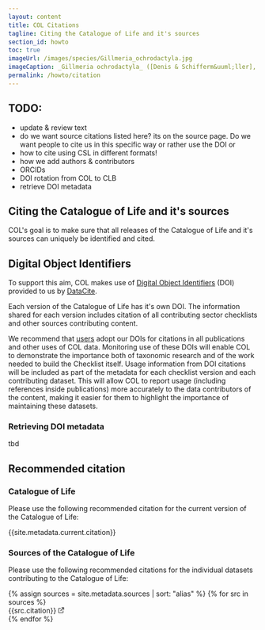 ```yaml
---
layout: content
title: COL Citations
tagline: Citing the Catalogue of Life and it's sources
section_id: howto
toc: true
imageUrl: /images/species/Gillmeria_ochrodactyla.jpg    
imageCaption: _Gillmeria ochrodactyla_ ([Denis & Schifferm&uuml;ller], 1775) - [Photo CC By Donald Hobern](https://www.flickr.com/photos/dhobern/14304880198)
permalink: /howto/citation
---
```


## TODO:
 - update & review text
 - do we want source citations listed here? its on the source page. Do we want people to cite us in this specific way or rather use the DOI or
 - how to cite using CSL in different formats!
 - how we add authors & contributors
 - ORCIDs
 - DOI rotation from COL to CLB
 - retrieve DOI metadata


## Citing the Catalogue of Life and it's sources
COL's goal is to make sure that all releases of the Catalogue of Life and it's sources can uniquely be identified and cited.

## Digital Object Identifiers
To support this aim, COL makes use of [Digital Object Identifiers](https://doi.org/) (DOI) provided to us by [DataCite](https://datacite.org/). 

Each version of the Catalogue of Life has it's own DOI. 
The information shared for each version includes citation of all contributing sector checklists and other sources contributing content. 

We recommend that [users](community#the-role-of-users) adopt our DOIs for citations in all publications and other uses of COL data. 
Monitoring use of these DOIs will enable COL to demonstrate the importance both of taxonomic research and of the work needed to build the Checklist itself. 
Usage information from DOI citations will be included as part of the metadata for each checklist version and each contributing dataset. 
This will allow COL to report usage (including references inside publications) more accurately to the data contributors of the content, 
making it easier for them to highlight the importance of maintaining these datasets.

### Retrieving DOI metadata
tbd

## Recommended citation

### Catalogue of Life

Please use the following recommended citation for the current version of the Catalogue of Life:

<div id="citation">
{{site.metadata.current.citation}}
</div>

### Sources of the Catalogue of Life
Please use the following recommended citations for the individual datasets contributing to the Catalogue of Life:

<div class="sources">
	{% assign sources = site.metadata.sources | sort: "alias" %}
	{% for src in sources %}
		<div>{{src.citation}} <a href="/data/dataset/{{src.key}}"><img style="height: 12px; opacity: 60%" src="/images/link.png"/></a></div>
	{% endfor %}
</div>
